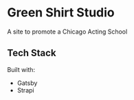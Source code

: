 # Green Shirt Studio

A site to promote a Chicago Acting School

## Tech Stack

Built with:

- Gatsby
- Strapi

